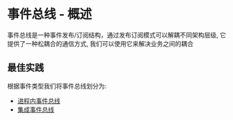﻿# 事件总线 - 概述

事件总线是一种事件发布/订阅结构，通过发布订阅模式可以解耦不同架构层级, 它提供了一种松耦合的通信方式, 我们可以使用它来解决业务之间的耦合

## 最佳实践

根据事件类型我们将事件总线划分为:

* [进程内事件总线](/framework/building-blocks/dispatcher/local-event)
* [集成事件总线](/framework/building-blocks/dispatcher/integration-event)